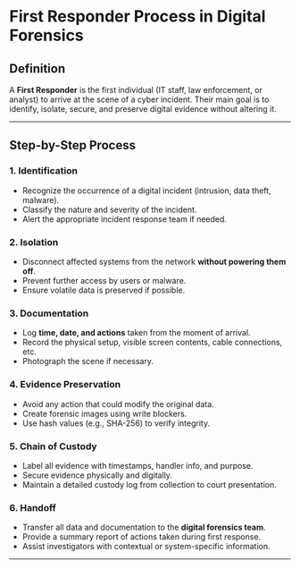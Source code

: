 # First Responder Process in Digital Forensics

## Definition
A **First Responder** is the first individual (IT staff, law enforcement, or analyst) to arrive at the scene of a cyber incident. Their main goal is to identify, isolate, secure, and preserve digital evidence without altering it.

---
## Step-by-Step Process

### 1. Identification
- Recognize the occurrence of a digital incident (intrusion, data theft, malware).
- Classify the nature and severity of the incident.
- Alert the appropriate incident response team if needed.

### 2. Isolation
- Disconnect affected systems from the network **without powering them off**.
- Prevent further access by users or malware.
- Ensure volatile data is preserved if possible.

### 3. Documentation
- Log **time, date, and actions** taken from the moment of arrival.
- Record the physical setup, visible screen contents, cable connections, etc.
- Photograph the scene if necessary.

### 4. Evidence Preservation
- Avoid any action that could modify the original data.
- Create forensic images using write blockers.
- Use hash values (e.g., SHA-256) to verify integrity.

### 5. Chain of Custody
- Label all evidence with timestamps, handler info, and purpose.
- Secure evidence physically and digitally.
- Maintain a detailed custody log from collection to court presentation.

### 6. Handoff
- Transfer all data and documentation to the **digital forensics team**.
- Provide a summary report of actions taken during first response.
- Assist investigators with contextual or system-specific information.

---